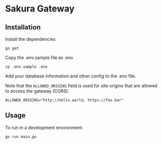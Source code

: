 # Sakura Gateway

## Installation
Install the dependencies
```
go get
```
Copy the .env.sample file as .env
```
cp .env.sample .env
```
Add your database information and other config to the .env file.

Note that the `ALLOWED_ORIGINS` field is used for site origins that are allowed to access the gateway (CORS).
```dotenv
ALLOWED_ORIGINS="http://hello.world, https://foo.bar"
```

## Usage
To run in a development environment:
```
go run main.go
```